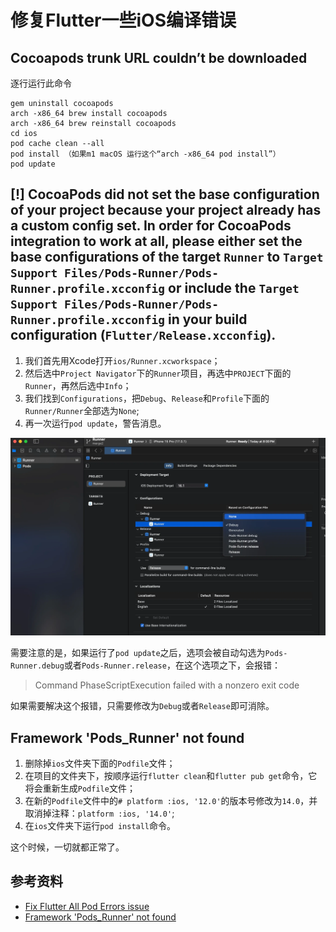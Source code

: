 # 修复Flutter一些iOS编译错误

## Сocoapods trunk URL couldn’t be downloaded

逐行运行此命令

```shell
gem uninstall cocoapods 
arch -x86_64 brew install cocoapods 
arch -x86_64 brew reinstall cocoapods 
cd ios 
pod cache clean --all 
pod install （如果m1 macOS 运行这个“arch -x86_64 pod install”）
pod update
```

## [!] CocoaPods did not set the base configuration of your project because your project already has a custom config set. In order for CocoaPods integration to work at all, please either set the base configurations of the target `Runner` to `Target Support Files/Pods-Runner/Pods-Runner.profile.xcconfig` or include the `Target Support Files/Pods-Runner/Pods-Runner.profile.xcconfig` in your build configuration (`Flutter/Release.xcconfig`).

1. 我们首先用Xcode打开`ios/Runner.xcworkspace`；
2. 然后选中`Project Navigator`下的`Runner`项目，再选中`PROJECT`下面的`Runner`，再然后选中`Info`；
3. 我们找到`Configurations`，把`Debug`、`Release`和`Profile`下面的`Runner/Runner`全部选为`None`;
4. 再一次运行`pod update`，警告消息。

![](/assets/images/xcode/xcode_set_base_configurations.png)

需要注意的是，如果运行了`pod update`之后，选项会被自动勾选为`Pods-Runner.debug`或者`Pods-Runner.release`，在这个选项之下，会报错：

> Command PhaseScriptExecution failed with a nonzero exit code

如果需要解决这个报错，只需要修改为`Debug`或者`Release`即可消除。



## Framework 'Pods_Runner' not found

1. 删除掉`ios`文件夹下面的`Podfile`文件；
2. 在项目的文件夹下，按顺序运行`flutter clean`和`flutter pub get`命令，它将会重新生成`Podfile`文件；
3. 在新的`Podfile`文件中的`# platform :ios, '12.0'`的版本号修改为`14.0`，并取消掉注释：`platform :ios, '14.0'`;
4. 在`ios`文件夹下运行`pod install`命令。

这个时候，一切就都正常了。

## 参考资料

- [Fix Flutter All Pod Errors issue](https://medium.com/vector-com-mm/fix-flutter-all-pod-errors-issue-04a1e44d892e)
- [Framework 'Pods_Runner' not found](https://stackoverflow.com/questions/77304874/framework-pods-runner-not-found)
